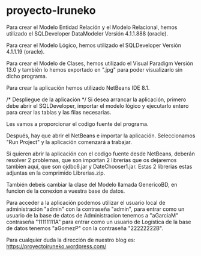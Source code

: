 # proyecto-Iruneko

Para crear el Modelo Entidad Relación y el Modelo Relacional, hemos utilizado el SQLDeveloper DataModeler Versión 4.1.1.888 (oracle).

Para crear el Modelo Lógico, hemos utilizado el SQLDeveloper Versión 4.1.1.19 (oracle).

Para crear el Modelo de Clases, hemos utilizado el Visual Paradigm Versión 13.0 y también lo hemos exportado en ".jpg" para poder visualizarlo sin dicho programa.

Para crear la aplicación hemos utilizado NetBeans IDE 8.1.

/*  Despliegue de la aplicación  */
Si desea arrancar la aplicación, primero debe abrir el SQLDeveloper, importar el modelo lógico y ejecutarlo entero para crear las tablas y las filas necesarias.

Les vamos a proporcionar el codigo fuente del programa.

Después, hay que abrir el NetBeans e importar la aplicación. Seleccionamos "Run Project" y la aplicación comenzará a trabajar.

Si quieren abrir la aplicación con el codigo fuente desde NetBeans, deberán resolver 2 problemas, que son importan 2 librerias que os dejaremos tambien aquí, que son ojdbc6.jar y DateChooser1.jar. Estas 2 librerias estas adjuntas en la comprimido Librerias.zip.

También debeis cambiar la clase del Modelo llamada GenericoBD, en funcion de la conexion a vuestra base de datos.

Para acceder a la aplicación podemos utilizar el usuario local de administración "admin" con la contraseña "admin", para entrar como un usuario de la base de datos de Administracion tenemos a "aGarciaM" contraseña "11111111A" para entrar como un usuario de Logística de la base de datos tenemos "aGomezP" con la contraseña "22222222B".


Para cualquier duda la dirección de nuestro blog es: https://proyectoiruneko.wordpress.com/
